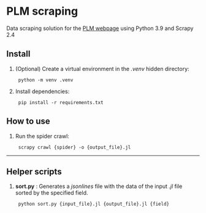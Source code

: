 # PLM scraping

Data scraping solution for the [PLM webpage](https://www.medicamentosplm.com) using Python 3.9 and Scrapy 2.4

## Install

1. (Optional) Create a virtual environment in the *.venv* hidden directory:
        
        python -m venv .venv
2. Install dependencies:

        pip install -r requirements.txt


## How to use

1. Run the spider crawl:

        scrapy crawl {spider} -o {output_file}.jl
---

## Helper scripts

1. **sort.py** : Generates a *jsonlines* file with the data of the input *.jl* file sorted by the specified field.

        python sort.py {input_file}.jl {output_file}.jl {field}

